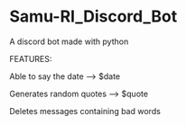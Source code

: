 # Samu-RI_Discord_Bot
A discord bot made with python

FEATURES:

Able to say the date --> $date

Generates random quotes --> $quote

Deletes messages containing bad words 
